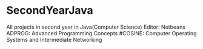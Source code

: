 # SecondYearJava
All projects in second year in Java(Computer Science)
Editor: Netbeans
ADPROG: Advanced Programming Concepts
#COSINE: Computer Operating Systems and Intermediate Networking
